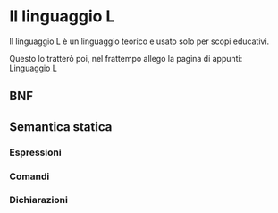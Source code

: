 # Il linguaggio L
Il linguaggio L è un linguaggio teorico e usato solo per scopi educativi.  

Questo lo tratterò poi, nel frattempo allego la pagina di appunti:  
[Linguaggio L](assets/l.pdf)

## BNF

## Semantica statica

### Espressioni

### Comandi

### Dichiarazioni